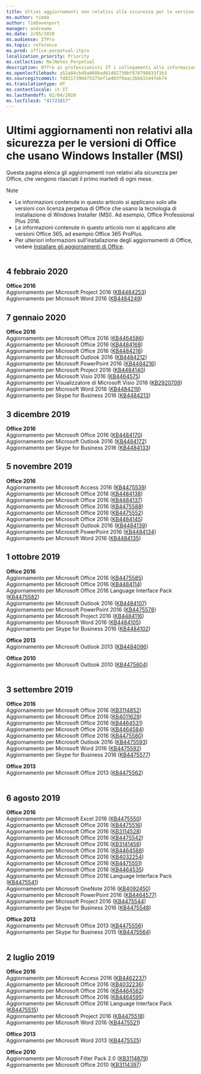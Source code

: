 ```yaml
---
title: Ultimi aggiornamenti non relativi alla sicurezza per le versioni di Office che usano Windows Installer (MSI)
ms.author: timda
author: TimDavenport
manager: andrewmo
ms.date: 2/05/2020
ms.audience: ITPro
ms.topic: reference
ms.prod: office-perpetual-itpro
localization_priority: Priority
ms.collection: RelNotes_Perpetual
description: Offre ai professionisti IT i collegamenti alle informazioni sugli aggiornamenti più recenti non relativi alla sicurezza delle versioni con licenza perpetua di Office 2016, Office 2013 e Office 2010
ms.openlocfilehash: a52a84cbd9a068bad61492730bf870798833f1b3
ms.sourcegitcommit: fd8217398475375ef1a403f9aac2bb615447eb74
ms.translationtype: HT
ms.contentlocale: it-IT
ms.lasthandoff: 02/04/2020
ms.locfileid: "41721817"
---
```

# <a name="latest-non-security-updates-for-versions-of-office-that-use-windows-installer-msi"></a>Ultimi aggiornamenti non relativi alla sicurezza per le versioni di Office che usano Windows Installer (MSI)

Questa pagina elenca gli aggiornamenti non relativi alla sicurezza per Office, che vengono rilasciati il primo martedì di ogni mese.

> [!NOTE]
> - Le informazioni contenute in questo articolo si applicano solo alle versioni con licenza perpetua di Office che usano la tecnologia di installazione di Windows Installer (MSI). Ad esempio, Office Professional Plus 2016.
> - Le informazioni contenute in questo articolo non si applicano alle versioni Office 365, ad esempio Office 365 ProPlus.
> - Per ulteriori informazioni sull'installazione degli aggiornamenti di Office, vedere [Installare gli aggiornamenti di Office](https://support.office.com/article/2ab296f3-7f03-43a2-8e50-46de917611c5).
<br/><br/>

## <a name="february-4-2020"></a>4 febbraio 2020

**Office 2016**<br/>
Aggiornamento per Microsoft Project 2016 ([KB4484253](https://support.microsoft.com/help/4484253)) <br/>
Aggiornamento per Microsoft Word 2016 ([KB4484249](https://support.microsoft.com/help/4484249)) <br/>

## <a name="january-7-2020"></a>7 gennaio 2020

**Office 2016**<br/>
Aggiornamento per Microsoft Office 2016 ([KB4464586](https://support.microsoft.com/help/4464586)) <br/>
Aggiornamento per Microsoft Office 2016 ([KB4484168](https://support.microsoft.com/help/4484168)) <br/>
Aggiornamento per Microsoft Office 2016 ([KB4484218](https://support.microsoft.com/help/4484218)) <br/>
Aggiornamento per Microsoft Outlook 2016 ([KB4484212](https://support.microsoft.com/help/4484212)) <br/>
Aggiornamento per Microsoft PowerPoint 2016 ([KB4484216](https://support.microsoft.com/help/4484216)) <br/>
Aggiornamento per Microsoft Project 2016 ([KB4484140](https://support.microsoft.com/help/4484140)) <br/>
Aggiornamento per Microsoft Visio 2016 ([KB4464575](https://support.microsoft.com/help/4464575)) <br/>
Aggiornamento per Visualizzatore di Microsoft Visio 2016 ([KB2920709](https://support.microsoft.com/help/2920709)) <br/>
Aggiornamento per Microsoft Word 2016 ([KB4484219](https://support.microsoft.com/help/4484219)) <br/>
Aggiornamento per Skype for Business 2016 ([KB4484213](https://support.microsoft.com/help/4484213)) <br/>


## <a name="december-3-2019"></a>3 dicembre 2019

**Office 2016**<br/>
Aggiornamento per Microsoft Office 2016 ([KB4484170](https://support.microsoft.com/help/4484170)) <br/>
Aggiornamento per Microsoft Outlook 2016 ([KB4484172](https://support.microsoft.com/help/4484172)) <br/>
Aggiornamento per Skype for Business 2016 ([KB4484133](https://support.microsoft.com/help/4484133)) <br/>

## <a name="november-5-2019"></a>5 novembre 2019

**Office 2016**<br/>
Aggiornamento per Microsoft Access 2016 ([KB4475539](https://support.microsoft.com/help/4475539)) <br/>
Aggiornamento per Microsoft Office 2016 ([KB4484138](https://support.microsoft.com/help/4484138)) <br/>
Aggiornamento per Microsoft Office 2016 ([KB4484137](https://support.microsoft.com/help/4484137)) <br/>
Aggiornamento per Microsoft Office 2016 ([KB4475588](https://support.microsoft.com/help/4475588)) <br/>
Aggiornamento per Microsoft Office 2016 ([KB4475552](https://support.microsoft.com/help/4475552)) <br/>
Aggiornamento per Microsoft Office 2016 ([KB4484145](https://support.microsoft.com/help/4484145)) <br/>
Aggiornamento per Microsoft Outlook 2016 ([KB4484139](https://support.microsoft.com/help/4484139)) <br/>
Aggiornamento per Microsoft PowerPoint 2016 ([KB4484134](https://support.microsoft.com/help/4484134)) <br/>
Aggiornamento per Microsoft Word 2016 ([KB4484135](https://support.microsoft.com/help/4484135)) <br/>

## <a name="october-1-2019"></a>1 ottobre 2019

**Office 2016**<br/>
Aggiornamento per Microsoft Office 2016 ([KB4475585](https://support.microsoft.com/help/4475585)) <br/> Aggiornamento per Microsoft Office 2016 ([KB4484114](https://support.microsoft.com/help/4484114)) <br/>
Aggiornamento per Microsoft Office 2016 Language Interface Pack ([KB4475582](https://support.microsoft.com/help/4475582))<br/>
Aggiornamento per Microsoft Outlook 2016 ([KB4484107](https://support.microsoft.com/help/4484107)) <br/>
Aggiornamento per Microsoft PowerPoint 2016 ([KB4475578](https://support.microsoft.com/help/4475578)) <br/>
Aggiornamento per Microsoft Project 2016 ([KB4484116](https://support.microsoft.com/help/4484116)) <br/>
Aggiornamento per Microsoft Word 2016 ([KB4484105](https://support.microsoft.com/help/4484105)) <br/>
Aggiornamento per Skype for Business 2016 ([KB4484102](https://support.microsoft.com/help/4484102)) <br/>

**Office 2013**<br/>
Aggiornamento per Microsoft Outlook 2013 ([KB4484096](https://support.microsoft.com/help/4484096))<br/>

**Office 2010**<br/>
Aggiornamento per Microsoft Outlook 2010 ([KB4475604](https://support.microsoft.com/help/4475604))<br/><br/>

## <a name="september-3-2019"></a>3 settembre 2019

**Office 2016**<br/>
Aggiornamento per Microsoft Office 2016 ([KB3114852](https://support.microsoft.com/help/3114852))<br/>
Aggiornamento per Microsoft Office 2016 ([KB4011629](https://support.microsoft.com/help/4011629))<br/>
Aggiornamento per Microsoft Office 2016 ([KB4464531](https://support.microsoft.com/help/4464531))<br/>
Aggiornamento per Microsoft Office 2016 ([KB4464584](https://support.microsoft.com/help/4464584))<br/>
Aggiornamento per Microsoft Office 2016 ([KB4475580](https://support.microsoft.com/help/4475580))<br/>
Aggiornamento per Microsoft Outlook 2016 ([KB4475593](https://support.microsoft.com/help/4475593))<br/>
Aggiornamento per Microsoft Word 2016 ([KB4475592](https://support.microsoft.com/help/4475592))<br/>
Aggiornamento per Skype for Business 2016 ([KB4475577](https://support.microsoft.com/help/4475577))<br/>

**Office 2013**<br/>
Aggiornamento per Microsoft Office 2013 ([KB4475562](https://support.microsoft.com/help/4475562))<br/><br/>



## <a name="august-6-2019"></a>6 agosto 2019

**Office 2016**<br/>
Aggiornamento per Microsoft Excel 2016 ([KB4475550](https://support.microsoft.com/help/4475550))<br/>
Aggiornamento per Microsoft Office 2016 ([KB4475516](https://support.microsoft.com/help/4475516))<br/>
Aggiornamento per Microsoft Office 2016 ([KB3114528](https://support.microsoft.com/help/3114528))<br/>
Aggiornamento per Microsoft Office 2016 ([KB4475542](https://support.microsoft.com/help/4475542))<br/>
Aggiornamento per Microsoft Office 2016 ([KB3141456](https://support.microsoft.com/help/3141456))<br/>
Aggiornamento per Microsoft Office 2016 ([KB4464588](https://support.microsoft.com/help/4464588))<br/>
Aggiornamento per Microsoft Office 2016 ([KB4032254](https://support.microsoft.com/help/4032254))<br/>
Aggiornamento per Microsoft Office 2016 ([KB4475551](https://support.microsoft.com/help/4475551))<br/>
Aggiornamento per Microsoft Office 2016 ([KB4464535](https://support.microsoft.com/help/4464535))<br/>
Aggiornamento per Microsoft Office 2016 Language Interface Pack ([KB4475541](https://support.microsoft.com/help/4475541))<br/>
Aggiornamento per Microsoft OneNote 2016 ([KB4092450](https://support.microsoft.com/help/4092450))<br/>
Aggiornamento per Microsoft PowerPoint 2016 ([KB4464577](https://support.microsoft.com/help/4464577))<br/>
Aggiornamento per Microsoft Project 2016 ([KB4475544](https://support.microsoft.com/help/4475544))<br/>
Aggiornamento per Skype for Business 2016 ([KB4475548](https://support.microsoft.com/help/4475548))<br/>

**Office 2013**<br/>
Aggiornamento per Microsoft Office 2013 ([KB4475556](https://support.microsoft.com/help/4475556))<br/>
Aggiornamento per Skype for Business 2015 ([KB4475564](https://support.microsoft.com/help/4475564))<br/><br/>



## <a name="july-2-2019"></a>2 luglio 2019

**Office 2016**<br/>
Aggiornamento per Microsoft Access 2016 ([KB4462237](https://support.microsoft.com/help/4462237))<br/>
Aggiornamento per Microsoft Office 2016 ([KB4032236](https://support.microsoft.com/help/4032236))<br/>
Aggiornamento per Microsoft Office 2016 ([KB4464582](https://support.microsoft.com/help/4464582))<br/>
Aggiornamento per Microsoft Office 2016 ([KB4464595](https://support.microsoft.com/help/4464595))<br/>
Aggiornamento per Microsoft Office 2016 Language Interface Pack ([KB4475515](https://support.microsoft.com/help/4475515))<br/>
Aggiornamento per Microsoft Project 2016 ([KB4475518](https://support.microsoft.com/help/4475518))<br/>
Aggiornamento per Microsoft Word 2016 ([KB4475521](https://support.microsoft.com/help/4475521))<br/>


**Office 2013**<br/>
Aggiornamento per Microsoft Word 2013 ([KB4475525](https://support.microsoft.com/help/4475525))<br/>


**Office 2010**<br/>
Aggiornamento per Microsoft Filter Pack 2.0 ([KB3114879](https://support.microsoft.com/help/3114879))<br/>Aggiornamento per Microsoft Office 2010 ([KB3114397](https://support.microsoft.com/help/3114397))<br/><br/>

